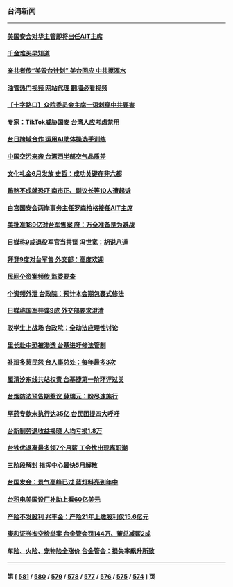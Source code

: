 ### 台湾新闻
---
#### [美国安会对华主管即将出任AIT主席](../../pages/ncid1349361/n13942040.md?03031645) 
#### [千金难买早知道](../../pages/ncid1349361/n13941409.md?03031645) 
#### [亲共者传“美毁台计划” 美台回应 中共搅浑水](../../pages/ncid1349361/n13941364.md?03031645) 
#### [油管热门视频 网站代理 翻墙必看视频](http://138.2.39.72:81/youtube.html?epic-marker?03031645)
#### [【十字路口】众院委员会主席一语刺穿中共要害](../../pages/ncid1349361/n13941632.md?03031645) 
#### [专家：TikTok威胁国安 台湾人应考虑禁用](../../pages/ncid1349361/n13911928.md?03031645) 
#### [台日跨域合作 运用AI助体操选手训练](../../pages/ncid1349361/n13941668.md?03031645) 
#### [中国空污来袭 台湾西半部空气品质差](../../pages/ncid1349361/n13941666.md?03031645) 
#### [文化礼金6月发放 史哲：成功关键在非六都](../../pages/ncid1349361/n13941664.md?03031645) 
#### [贿赂不成就恐吓 南市正、副议长等10人遭起诉](../../pages/ncid1349361/n13941616.md?03031645) 
#### [白宫国安会两岸事务主任罗森柏格接任AIT主席](../../pages/ncid1349361/n13941615.md?03031645) 
#### [美批准189亿对台军售案 府：万全准备是为避战](../../pages/ncid1349361/n13941613.md?03031645) 
#### [日媒称9成退役军官当共谍 冯世宽：胡说八道](../../pages/ncid1349361/n13941621.md?03031645) 
#### [拜登9度对台军售 外交部：高度欢迎](../../pages/ncid1349361/n13941620.md?03031645) 
#### [民间个资案频传 监委要查](../../pages/ncid1349361/n13941630.md?03031645) 
#### [个资频外泄 台政院：预计本会期包裹式修法](../../pages/ncid1349361/n13941628.md?03031645) 
#### [日媒称国军共谍9成 外交部要求澄清](../../pages/ncid1349361/n13941627.md?03031645) 
#### [驳学生上战场 台政院：全动法应理性讨论](../../pages/ncid1349361/n13941480.md?03031645) 
#### [里长赴中恐被渗透 台基进吁修法管制](../../pages/ncid1349361/n13941526.md?03031645) 
#### [补班多惹民怨  台人事总处：每年最多3次](../../pages/ncid1349361/n13941584.md?03031645) 
#### [厘清汐东线共站权责 台基捷第一阶环评过关](../../pages/ncid1349361/n13941583.md?03031645) 
#### [台烟防法预告期惹议 薛瑞元：盼尽速施行](../../pages/ncid1349361/n13941581.md?03031645) 
#### [罕药专款未执行达35亿 台民团提四大呼吁](../../pages/ncid1349361/n13941586.md?03031645) 
#### [台新制劳退收益揭晓 人均亏损1.8万](../../pages/ncid1349361/n13941587.md?03031645) 
#### [台铁优退离最多领7个月薪 工会忧出现离职潮](../../pages/ncid1349361/n13941557.md?03031645) 
#### [三阶段解封 指挥中心最快5月解散](../../pages/ncid1349361/n13941558.md?03031645) 
#### [台国发会：景气高峰已过 蓝灯料亮到年中](../../pages/ncid1349361/n13941532.md?03031645) 
#### [台积电美国设厂补助上看60亿美元](../../pages/ncid1349361/n13941534.md?03031645) 
#### [产险不发股利 兆丰金：产险21年上缴股利仅15.6亿元](../../pages/ncid1349361/n13941535.md?03031645) 
#### [康和证券掏空检举案 台金管会罚144万、董总减薪2成](../../pages/ncid1349361/n13941536.md?03031645) 
#### [车险、火险、宠物险全涨价 台金管会：损失率飙升所致](../../pages/ncid1349361/n13941537.md?03031645) 

---
#### 第 [ [581](./581.md?03031645) / [580](./580.md?03031645) / [579](./579.md?03031645) / [578](./578.md?03031645) / [577](./577.md?03031645) / [576](./576.md?03031645) / [575](./575.md?03031645) / [574](./574.md?03031645) ] 页
